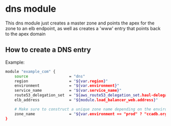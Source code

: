 # dns module

This dns module just creates a master zone and points the apex for the zone to an
elb endpoint, as well as creates a 'www' entry that points back to the apex domain

## How to create a DNS entry

Example:

```bash
module "example_com" {
    source                  = "dns"
    region                  = "${var.region}"
    environment             = "${var.environment}"
    service_name            = "${var.service_name}"
    route53_delegation_set  = "${aws_route53_delegation_set.haul-delegation.id}"
    elb_address             = "${module.load_balancer_web.address}"

    # Make sure to construct a unique zone name depending on the environment
    zone_name               = "${var.environment == "prod" ? "ccadb.org" : join(",", list(var.environment, "ccadb.allizom.org"))}"
}
```
